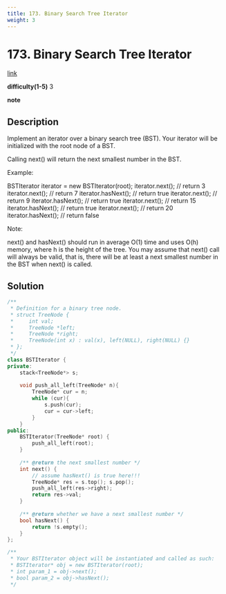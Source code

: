 ```yaml
---
title: 173. Binary Search Tree Iterator
weight: 3
---
```

# 173. Binary Search Tree Iterator
[link](https://leetcode.com/problems/binary-search-tree-iterator/)

**difficulty(1-5)**
3

**note**

## Description
Implement an iterator over a binary search tree (BST). Your iterator will be initialized with the root node of a BST.

Calling next() will return the next smallest number in the BST.

 

Example:



BSTIterator iterator = new BSTIterator(root);
iterator.next();    // return 3
iterator.next();    // return 7
iterator.hasNext(); // return true
iterator.next();    // return 9
iterator.hasNext(); // return true
iterator.next();    // return 15
iterator.hasNext(); // return true
iterator.next();    // return 20
iterator.hasNext(); // return false
 

Note:

next() and hasNext() should run in average O(1) time and uses O(h) memory, where h is the height of the tree.
You may assume that next() call will always be valid, that is, there will be at least a next smallest number in the BST when next() is called.

## Solution
```c++
/**
 * Definition for a binary tree node.
 * struct TreeNode {
 *     int val;
 *     TreeNode *left;
 *     TreeNode *right;
 *     TreeNode(int x) : val(x), left(NULL), right(NULL) {}
 * };
 */
class BSTIterator {
private:
    stack<TreeNode*> s;
    
    void push_all_left(TreeNode* n){
        TreeNode* cur = n;
        while (cur){
            s.push(cur);
            cur = cur->left;
        }
    }
public:
    BSTIterator(TreeNode* root) {
        push_all_left(root);
    }
    
    /** @return the next smallest number */
    int next() {
        // assume hasNext() is true here!!!
        TreeNode* res = s.top(); s.pop();
        push_all_left(res->right);
        return res->val;
    }
    
    /** @return whether we have a next smallest number */
    bool hasNext() {
        return !s.empty();
    }
};

/**
 * Your BSTIterator object will be instantiated and called as such:
 * BSTIterator* obj = new BSTIterator(root);
 * int param_1 = obj->next();
 * bool param_2 = obj->hasNext();
 */

```
